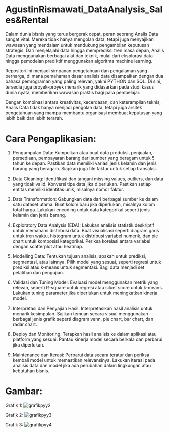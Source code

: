 # AgustinRismawati_DataAnalysis_Sales&Rental
Dalam dunia bisnis yang terus bergerak cepat, peran seorang Analis Data sangat vital. Mereka tidak hanya mengolah data, tetapi juga menyajikan wawasan yang mendalam untuk mendukung pengambilan keputusan strategis. Dari menjelajahi data hingga memprediksi tren masa depan, Analis Data menggunakan berbagai alat dan teknik, mulai dari eksplorasi data hingga pemodelan prediktif menggunakan algoritma machine learning.

Repositori ini menjadi simpanan pengetahuan dan pengalaman yang berharga, di mana pemahaman dasar analisis data disampaikan dengan dua bahasa pemrograman yang paling relevan, yakni PYTHON dan SQL. Di sini, tersedia juga proyek-proyek menarik yang didasarkan pada studi kasus dunia nyata, memberikan wawasan praktis bagi para pembelajar.

Dengan kombinasi antara kreativitas, kecerdasan, dan keterampilan teknis, Analis Data tidak hanya menjadi pengolah data, tetapi juga arsitek pengetahuan yang mampu membantu organisasi membuat keputusan yang lebih baik dan lebih terarah.

# Cara Pengaplikasian:
1. Pengumpulan Data: Kumpulkan atau buat data produksi, penjualan, persediaan, pembayaran barang dari sumber yang beragam untuk 5 tahun ke depan. Pastikan data memiliki variasi jenis kelamin dan jenis barang yang beragam. Siapkan juga file faktur untuk setiap transaksi.

2. Data Cleaning: Identifikasi dan tangani missing values, outliers, dan data yang tidak valid. Konversi tipe data jika diperlukan. Pastikan setiap entitas memiliki identitas unik, misalnya nomor faktur.

3. Data Transformation: Gabungkan data dari berbagai sumber ke dalam satu dataset utama. Buat kolom baru jika diperlukan, misalnya kolom total harga. Lakukan encoding untuk data kategorikal seperti jenis kelamin dan jenis barang.

4. Exploratory Data Analysis (EDA): Lakukan analisis statistik deskriptif untuk memahami distribusi data. Buat visualisasi seperti diagram garis untuk tren waktu, histogram untuk distribusi variabel numerik, dan pie chart untuk komposisi kategorikal. Periksa korelasi antara variabel dengan scatterplot atau heatmap.

5. Modelling Data: Tentukan tujuan analisis, apakah untuk prediksi, segmentasi, atau lainnya. Pilih model yang sesuai, seperti regresi untuk prediksi atau k-means untuk segmentasi. Bagi data menjadi set pelatihan dan pengujian.

6. Validasi dan Tuning Model: Evaluasi model menggunakan metrik yang relevan, seperti R-square untuk regresi atau siluet score untuk k-means. Lakukan tuning parameter jika diperlukan untuk meningkatkan kinerja model.

7. Interpretasi dan Penyajian Hasil: Interpretasikan hasil analisis untuk menarik kesimpulan. Sajikan temuan secara visual menggunakan berbagai jenis grafik seperti diagram venn, pie chart, bar chart, dan radar chart.

8. Deploy dan Monitoring: Terapkan hasil analisis ke dalam aplikasi atau platform yang sesuai. Pantau kinerja model secara berkala dan perbarui jika diperlukan.

9. Maintenance dan Iterasi: Perbarui data secara teratur dan periksa kembali model untuk memastikan relevansinya. Lakukan iterasi pada analisis data dan model jika ada perubahan dalam lingkungan atau kebutuhan bisnis.

# Gambar:
Grafik 1:
![grafikpyy2](https://github.com/AgustinRismawati/AgustinRismawati_DataAnalysis_Sales-Rental/assets/165427333/1c8f9fa1-3bf6-4b3e-ae30-99bfdf59311d)

Grafik 2:
![grafikpyy3](https://github.com/AgustinRismawati/AgustinRismawati_DataAnalysis_Sales-Rental/assets/165427333/47404495-57b1-4977-ae82-01e1cea8ca92)

Grafik 3:
![grafikpyy4](https://github.com/AgustinRismawati/AgustinRismawati_DataAnalysis_Sales-Rental/assets/165427333/477c75c3-2ba6-45b3-a7d2-a6e712907750)
